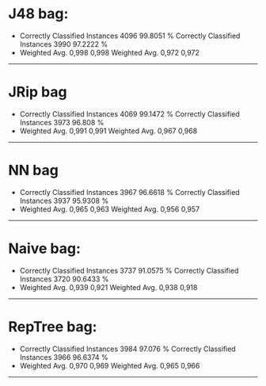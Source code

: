 # J48 bag:
* Correctly Classified Instances        4096               99.8051 %
Correctly Classified Instances        3990               97.2222 %
* Weighted Avg. 0,998 0,998
Weighted Avg. 0,972 0,972
---- 

# JRip bag
* Correctly Classified Instances        4069               99.1472 %
Correctly Classified Instances        3973               96.808  %
* Weighted Avg. 0,991 0,991
Weighted Avg. 0,967 0,968
---- 

# NN bag
* Correctly Classified Instances        3967               96.6618 %
Correctly Classified Instances        3937               95.9308 %
* Weighted Avg. 0,965 0,963
Weighted Avg. 0,956 0,957
---- 

# Naive bag:
* Correctly Classified Instances        3737               91.0575 %
Correctly Classified Instances        3720               90.6433 %
* Weighted Avg. 0,939 0,921
Weighted Avg. 0,938 0,918
---- 

# RepTree bag:
* Correctly Classified Instances        3984               97.076  %
Correctly Classified Instances        3966               96.6374 %
* Weighted Avg. 0,970 0,969
Weighted Avg. 0,965 0,966
---- 

